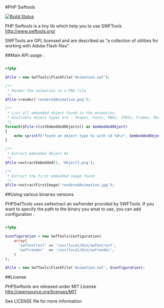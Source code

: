 #PHP Swftools

[![Build Status](https://secure.travis-ci.org/alchemy-fr/PHPSwftools.png?branch=master)](http://travis-ci.org/alchemy-fr/PHPSwftools)

PHP Swftools is a tiny lib which help you to use SWFTools http://www.swftools.org/

SWFTools are GPL licensed and are described as "a collection of utilities for
working with Adobe Flash files"


##Main API usage :

```php

<?php

$File = new SwfTools\FlashFile('Animation.swf');

/**
 * Render the animation to a PNG file
 */
$File->render('renderedAnimation.png');

/**
 * List all embedded object found in the animation.
 * Available object types are : Shapes, Fonts, PNGs, JPEGs, Frames, MovieClip
 */
foreach($File->listEmbeddedObjects() as $embeddedObject)
{
    echo sprintf("found an object type %s with id %d\n", $embeddedObject->getType(), $embeddedObject->getId());
}

/**
 * Extract embedded Object #1
 */
$File->extractEmbedded(1, 'Object1.png');

/**
 * Extract the first embedded image found
 */
$File->extractFirstImage('renderedAnimation.jpg');


```

##Using various binaries versions

PHPSwfTools uses swfextract an swfrender provided by SWFTools. If you want to
specify the path to the binary you wnat to use, you can add configuration :

```php

<?php

$configuration = new SwfTools\Configuration(
    array(
      'swftextract' => '/usr/local/bin/swfextract',
      'swftrender'  => '/usr/local/bin/swfrender',
    )
);

$File = new SwfTools\FlashFile('Animation.swf', $configuration);

```

##License

PHPSwftools are released under MIT License http://opensource.org/licenses/MIT

See LICENSE file for more information
